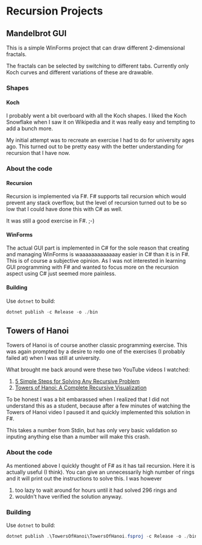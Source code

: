 # Recursion Projects

## Mandelbrot GUI

This is a simple WinForms project that can draw different 2-dimensional fractals.

The fractals can be selected by switching to different tabs. Currently only Koch
curves and different variations of these are drawable.

### Shapes

#### Koch

I probably went a bit overboard with all the Koch shapes. I liked the Koch
Snowflake when I saw it on Wikipedia and it was really easy and tempting to add
a bunch more.

My initial attempt was to recreate an exercise I had to do for
university ages ago. This turned out to be pretty easy with the better
understanding for recursion that I have now.

### About the code

#### Recursion

Recursion is implemented via F#. F# supports tail recursion which would prevent
any stack overflow, but the level of recursion turned out to be so low that I
could have done this with C# as well.

It was still a good exercise in F#. ;-)

#### WinForms

The actual GUI part is implemented in C# for the sole reason that creating and
managing WinForms is waaaaaaaaaaaaay easier in C# than it is in F#. This is of
course a subjective opinion. As I was not interested in learning GUI programming
with F# and wanted to focus more on the recursion aspect using C# just seemed
more painless.

#### Building

Use `dotnet` to build:

```powershell
dotnet publish -c Release -o ./bin
```

## Towers of Hanoi

Towers of Hanoi is of course another classic programming exercise. This was again
prompted by a desire to redo one of the exercises (I probably failed at) when I
was still at university.

What brought me back around were these two YouTube videos I watched:

1. [5 Simple Steps for Solving Any Recursive Problem](https://www.youtube.com/watch?v=ngCos392W4w)
2. [Towers of Hanoi: A Complete Recursive Visualization](https://www.youtube.com/watch?v=rf6uf3jNjbo)

To be honest I was a bit embarassed when I realized that I did not understand this
as a student, because after a few minutes of watching the Towers of Hanoi video I
paused it and quickly implemented this solution in F#.

This takes a number from Stdin, but has only very basic validation so inputing
anything else than a number will make this crash.

### About the code

As mentioned above I quickly thought of F# as it has tail recursion. Here it is
actually useful (I think). You can give an unnecessarily high number of rings
and it will print out the instructions to solve this. I was however

1. too lazy to wait around for hours until it had solved 296 rings and
2. wouldn't have verified the solution anyway.

### Building

Use `dotnet` to build:

```powershell
dotnet publish .\TowersOfHanoi\TowersOfHanoi.fsproj -c Release -o ./bin
```